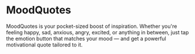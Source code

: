 # MoodQuotes
MoodQuotes is your pocket-sized boost of inspiration. Whether you're feeling happy, sad, anxious, angry, excited, or anything in between, just tap the emotion button that matches your mood — and get a powerful motivational quote tailored to it.
